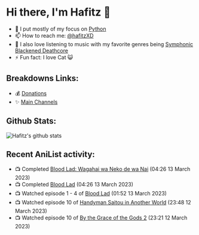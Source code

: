 # Hi there, I'm Hafitz 👋
- 🐍 I put mostly of my focus on [Python](https://python.org)
- 📫 How to reach me: [@hafitzXD](https://t.me/hafitzXD)
- 🎵 I also love listening to music with my favorite genres being [Symphonic Blackened Deathcore](https://youtu.be/qyYmS_iBcy4)
- ⚡ Fun fact: I love Cat 😺

## Breakdowns Links:
- 💰 [Donations](https://t.me/TheBreakdowns/2)
- ✨ [Main Channels](https://t.me/TheBreakdowns)

## Github Stats:
![Hafitz's github stats](https://github-readme-stats.vercel.app/api?username=breakdowns&show_icons=true&count_private=true&bg_color=00000000&text_color=777)

## Recent AniList activity:
<!-- ANILIST_ACTIVITY:start -->

-   📺 Completed [Blood Lad: Wagahai wa Neko de wa Nai](https://anilist.co/anime/18441) (04:26 13 March 2023)
-   📺 Completed [Blood Lad](https://anilist.co/anime/11633) (04:26 13 March 2023)
-   📺 Watched episode 1 - 4 of [Blood Lad](https://anilist.co/anime/11633) (01:52 13 March 2023)
-   📺 Watched episode 10 of [Handyman Saitou in Another World](https://anilist.co/anime/144092) (23:48 12 March 2023)
-   📺 Watched episode 10 of [By the Grace of the Gods 2](https://anilist.co/anime/135102) (23:21 12 March 2023)

<!-- ANILIST_ACTIVITY:end -->
